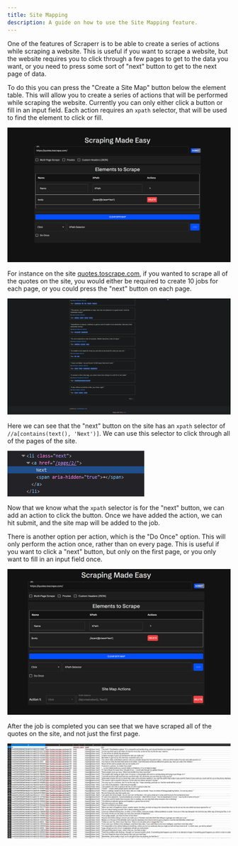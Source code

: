 ```yaml
---
title: Site Mapping
description: A guide on how to use the Site Mapping feature.
---
```


One of the features of Scraperr is to be able to create a series of actions while scraping a website. This is useful if you want to scrape a website, but the website requires you to click through a few pages to get to the data you want, or you need to press some sort of "next" button to get to the next page of data.

To do this you can press the "Create a Site Map" button below the element table. This will allow you to create a series of actions that will be performed while scraping the website. Currently you can only either click a button or fill in an input field. Each action requires an `xpath` selector, that will be used to find the element to click or fill.

![Create a Site Map](../../../assets/images/site-map-example.png)

For instance on the site [quotes.toscrape.com](https://quotes.toscrape.com/), if you wanted to scrape all of the quotes on the site, you would either be required to create 10 jobs for each page, or you could press the "next" button on each page.

![Site Map](../../../assets/images/quotes-to-scrape-next.png)

Here we can see that the "next" button on the site has an `xpath` selector of `//a[contains(text(), 'Next')]`. We can use this selector to click through all of the pages of the site.

![Site Map](../../../assets/images/next-xpath.png)

Now that we know what the `xpath` selector is for the "next" button, we can add an action to click the button. Once we have added the action, we can hit submit, and the site map will be added to the job.

There is another option per action, which is the "Do Once" option. This will only perform the action once, rather than on every page. This is useful if you want to click a "next" button, but only on the first page, or you only want to fill in an input field once.

![Site Map](../../../assets/images/site-map-actions.png)

After the job is completed you can see that we have scraped all of the quotes on the site, and not just the first page.

![Site Map](../../../assets/images/quotes-full.png)
